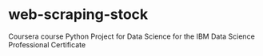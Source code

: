 # web-scraping-stock
Coursera course Python Project for Data Science for the IBM Data Science Professional Certificate
